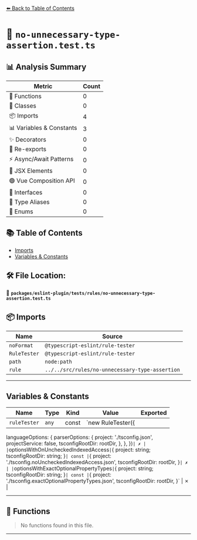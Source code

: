 [⬅️ Back to Table of Contents](../../../../index.md)

# 📄 `no-unnecessary-type-assertion.test.ts`

## 📊 Analysis Summary

| Metric | Count |
|--------|-------|
| 🔧 Functions | 0 |
| 🧱 Classes | 0 |
| 📦 Imports | 4 |
| 📊 Variables & Constants | 3 |
| ✨ Decorators | 0 |
| 🔄 Re-exports | 0 |
| ⚡ Async/Await Patterns | 0 |
| 💠 JSX Elements | 0 |
| 🟢 Vue Composition API | 0 |
| 📐 Interfaces | 0 |
| 📑 Type Aliases | 0 |
| 🎯 Enums | 0 |

## 📚 Table of Contents

- [Imports](#imports)
- [Variables & Constants](#variables-constants)

## 🛠️ File Location:
📂 **`packages/eslint-plugin/tests/rules/no-unnecessary-type-assertion.test.ts`**

## 📦 Imports

| Name | Source |
|------|--------|
| `noFormat` | `@typescript-eslint/rule-tester` |
| `RuleTester` | `@typescript-eslint/rule-tester` |
| `path` | `node:path` |
| `rule` | `../../src/rules/no-unnecessary-type-assertion` |


---

## Variables & Constants

| Name | Type | Kind | Value | Exported |
|------|------|------|-------|----------|
| `ruleTester` | `any` | const | `new RuleTester({
  languageOptions: {
    parserOptions: {
      project: './tsconfig.json',
      projectService: false,
      tsconfigRootDir: rootDir,
    },
  },
})` | ✗ |
| `optionsWithOnUncheckedIndexedAccess` | `{ project: string; tsconfigRootDir: string; }` | const | `{
  project: './tsconfig.noUncheckedIndexedAccess.json',
  tsconfigRootDir: rootDir,
}` | ✗ |
| `optionsWithExactOptionalPropertyTypes` | `{ project: string; tsconfigRootDir: string; }` | const | `{
  project: './tsconfig.exactOptionalPropertyTypes.json',
  tsconfigRootDir: rootDir,
}` | ✗ |


---

## 🔧 Functions

> No functions found in this file.


---